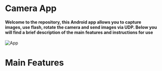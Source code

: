 # Camera App
#### Welcome to the repository, this Android app allows you to capture images, use flash, rotate the camera and send images via UDP. Below you will find a brief description of the main features and instructions for use
![App](Camera/appPreview.png)

# Main Features

